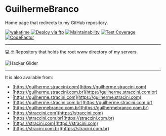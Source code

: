 # GuilhermeBranco

Home page that redirects to my GitHub repository.

[![wakatime](https://wakatime.com/badge/github/guibranco/GuilhermeBranco.svg)](https://wakatime.com/badge/github/guibranco/GuilhermeBranco)
[![Deploy via ftp](https://github.com/guibranco/GuilhermeBranco/actions/workflows/deploy.yml/badge.svg)](https://github.com/guibranco/GuilhermeBranco/actions/workflows/deploy.yml)
[![Maintainability](https://api.codeclimate.com/v1/badges/8607fdfd49998467e55c/maintainability)](https://codeclimate.com/github/guibranco/GuilhermeBranco/maintainability)
[![Test Coverage](https://api.codeclimate.com/v1/badges/8607fdfd49998467e55c/test_coverage)](https://codeclimate.com/github/guibranco/GuilhermeBranco/test_coverage)
[![CodeFactor](https://www.codefactor.io/repository/github/guibranco/GuilhermeBranco/badge)](https://www.codefactor.io/repository/github/guibranco/GuilhermeBranco)

---

💻 🤓 Repository that holds the root www directory of my servers.

![Hacker Glider](Src/hackerGlider.png)

---

It is also available from:

- [https://guilherme.straccini.com](https://guilherme.straccini.com)
- [https://guilherme.straccini.com.br](https://guilherme.straccini.com.br)
- [https://guilherme.stracini.com](https://guilherme.stracini.com)
- [https://guilherme.stracini.com.br](https://guilherme.stracini.com.br)
- [https://guilhermebranco.com.br](https://guilhermebranco.com.br)
- [https://straccini.com](https://straccini.com)
- [https://straccini.com.br](https://straccini.com.br)
- [https://stracini.com](https://stracini.com)
- [https://stracini.com.br](https://stracini.com.br)
